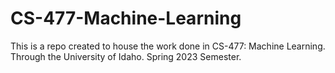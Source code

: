 # CS-477-Machine-Learning
This is a repo created to house the work done in CS-477: Machine Learning. 
Through the University of Idaho. 
Spring 2023 Semester. 

